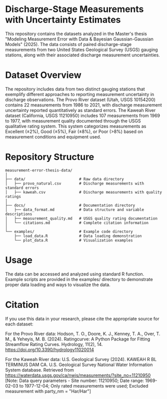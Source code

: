 # Discharge-Stage Measurements with Uncertainty Estimates 

This repository contains the datasets analyzed in the Master's thesis "Modeling Measurement Error with Data & Bayesian Gaussian-Gaussian Models" (2025). The data consists of paired discharge-stage measurements from two United States Geological Survey (USGS) gauging stations, along with their associated discharge measurement uncertainties.

# Dataset Overview

The repository includes data from two distinct gauging stations that exemplify different approaches to reporting measurement uncertainty in discharge observations.
The Provo River dataset (Utah, USGS 10154200) contains 22 measurements from 1986 to 2021, with discharge measurement uncertainty reported quantitatively as standard errors. 
The Kaweah River dataset (California, USGS 11210950) includes 107 measurements from 1969 to 1977, with measurement quality documented through the USGS qualitative rating system. This system categorizes measurements as Excellent (±2%), Good (±5%), Fair (±8%), or Poor (>8%) based on measurement conditions and equipment used.

# Repository Structure
```
measurement-error-thesis-data/
│
├── data/                        # Raw data directory
│   ├── provo_natural.csv        # Discharge measurements with standard errors
│   ├── kaweah.csv               # Discharge measurements with quality ratings
│
├── docs/                        # Documentation directory
│   ├── data_format.md           # Data structure and variable descriptions
│   ├── measurement_quality.md   # USGS quality rating documentation
│   └── citations.md             # Complete citation information
│
└── examples/                    # Example code directory
    ├── load_data.R              # Data loading demonstration
    └── plot_data.R              # Visualization examples
```

# Usage

The data can be accessed and analyzed using standard R function. Example scripts are provided in the examples/ directory to demonstrate proper data loading and ways to visualize the data.

# Citation

If you use this data in your research, please cite the appropriate source for each dataset:

For the Provo River data:
Hodson, T. O., Doore, K. J., Kenney, T. A., Over, T. M., & Yeheyis, M. B. (2024). Ratingcurve: A Python Package for Fitting Streamflow Rating Curves. Hydrology, 11(2), 14. https://doi.org/10.3390/hydrology11020014

For the Kaweah River data:
U.S. Geological Survey (2024). KAWEAH R BL TERMINUS DAM CA. U.S. Geological Survey National Water Information System database. Retrieved from https://waterdata.usgs.gov/ca/nwis/measurements/?site_no=11210950
[Note: Data query parameters - Site number: 11210950; Date range: 1969-02-03 to 1977-12-04; Only rated measurements were used; Excluded measurement with party_nm = "Har/Har"]

